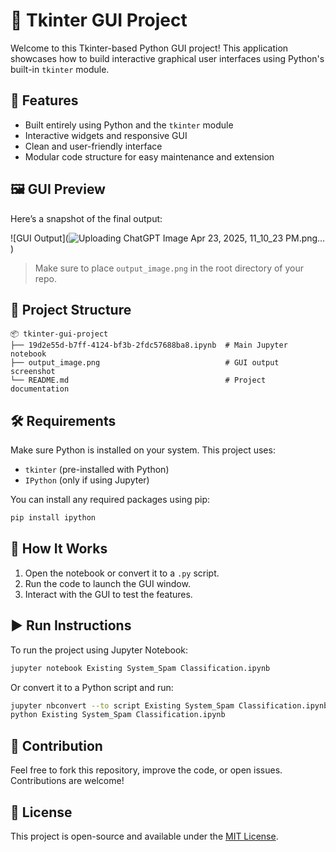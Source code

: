# 🎨 Tkinter GUI Project

Welcome to this Tkinter-based Python GUI project! This application showcases how to build interactive graphical user interfaces using Python's built-in `tkinter` module.

## 🚀 Features

- Built entirely using Python and the `tkinter` module  
- Interactive widgets and responsive GUI  
- Clean and user-friendly interface  
- Modular code structure for easy maintenance and extension

## 🖼️ GUI Preview

Here’s a snapshot of the final output:

![GUI Output](![Uploading ChatGPT Image Apr 23, 2025, 11_10_23 PM.png…]()
)

> Make sure to place `output_image.png` in the root directory of your repo.

## 📁 Project Structure

```
📦 tkinter-gui-project  
├── 19d2e55d-b7ff-4124-bf3b-2fdc57688ba8.ipynb  # Main Jupyter notebook  
├── output_image.png                            # GUI output screenshot  
└── README.md                                   # Project documentation  
```

## 🛠️ Requirements

Make sure Python is installed on your system. This project uses:

- `tkinter` (pre-installed with Python)
- `IPython` (only if using Jupyter)

You can install any required packages using pip:

```bash
pip install ipython
```

## 🧠 How It Works

1. Open the notebook or convert it to a `.py` script.
2. Run the code to launch the GUI window.
3. Interact with the GUI to test the features.

## ▶️ Run Instructions

To run the project using Jupyter Notebook:

```bash
jupyter notebook Existing System_Spam Classification.ipynb
```

Or convert it to a Python script and run:

```bash
jupyter nbconvert --to script Existing System_Spam Classification.ipynb
python Existing System_Spam Classification.ipynb
```

## 🙌 Contribution

Feel free to fork this repository, improve the code, or open issues. Contributions are welcome!

## 📜 License

This project is open-source and available under the [MIT License](LICENSE).

